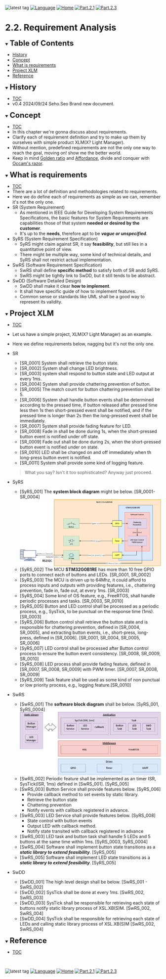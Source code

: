 ![latest tag](https://img.shields.io/github/v/tag/gtuja/CSC_MS.svg?color=brightgreen)
[![Language](https://img.shields.io/badge/Language-%E6%97%A5%E6%9C%AC%E8%AA%9E-brightgreen)](https://github.com/gtuja/CSC_MS/blob/main/Part2/2.RequirementAnalysis.md)
[![Home](https://img.shields.io/badge/Home-Readme-brightgreen)](https://github.com/gtuja/CSC_MS/blob/main/README_en.md)
[![Part.2.1](https://img.shields.io/badge/Prev-Part.2.1-brightgreen)](https://github.com/gtuja/CSC_MS/blob/main/Part2/1.WorFlowOnGithub_en.md)
[![Part.2.3](https://img.shields.io/badge/Next-Part.2.3-brightgreen)](https://github.com/gtuja/CSC_MS/blob/main/Part2/3.SoftwareDesign_en.md)

# 2.2. Requirement Analysis

<div id="toc"></div>
<details open>
<summary><font size="5"><b>Table of Contents</b></font></summary>

- [History](#history)
- [Concept](#Concept)
- [What is requirements](#what_is_requirements)
- [Project XLM](#project_xlm)
- [Reference](#Reference)

</details>

<div id="history"></div>
<details open>
<summary><font size="5"><b>History</b></font></summary> 

- [TOC](#toc)<br>
- v0.4 2024/09/24 Seho.Seo Brand new document.

</details>

<div id="Concept"></div>
<details open>
<summary><font size="5"><b>Concept</b></font></summary>

- [TOC](#toc)<br>
- In this chapter we're gonna discuss about requirements.
- Clarify each of requirement definition and try to make up them by ourselves with simple product XLM(X? Light Manager). 
- Without mention, predefined requirements are not the only one way to reach the goal, moving on! show me the better world.
- Keep in mind [Golden ratio](https://en.m.wikipedia.org/wiki/Golden_ratio) and [Affordance](https://en.m.wikipedia.org/wiki/Affordance), divide and conquer with [Occam's razor](https://en.m.wikipedia.org/wiki/Occam%27s_razor). 

</details>

<div id="what_is_requirements"></div>
<details open>
<summary><font size="5"><b>What is requirements</b></font></summary>

- [TOC](#toc)<br>
- There are a lot of definition and methodologies related to requirements.
- Here we do define each of requirements as simple as we can, remember it's not the only one.
- SR (System Requirement)
  - As mentioned in IEEE Guide for Developing System Requirements Specifications, the basic features for System Requirements are capabilities those of that system **needed or desired by the customer**.
  - It's up to the **needs**, therefore apt to be ***vague or unspecified***.
- SyRS (System Requirement Specification)
  - SyRS might claim against SR, it say **feasibility**, but still lies in a quantitative point of view.
  - There might be multiple way, some kind of technical details, and SyRS shall not restrict actual implementation.
- SwRS (Software Requirement Specification)
  - SwRS shall define **specific method** to satisfy both of SR andd SyRS.
  - SwRS might be tightly link to SwDD, but it still tends to be abstract.
- SwDD (Software Detailed Design)
  - SwDD shall make it clear **how to implement**.
  - It shall have specific guide of how to implement features.
  - Common sense or standards like UML shall be a good way to represent its validity.

</details>

<div id="project_xlm"></div>
<details open>
<summary><font size="5"><b>Project XLM</b></font></summary>

- [TOC](#toc)<br>
- Let us have a simple project, XLM(X? Light Manager) as an example.
- Here we define requirements below, nagging but it's not the only one.
- SR
  + [SR_0001] System shall retrieve the button state.
  + [SR_0002] System shall change LED brightness.
  + [SR_0003] system shall respond to button state and LED output at every 1ms.
  + [SR_0004] System shall provide chattering prevention of button.
  + [SR_0005] The match count for button chattering prevention shall be 5.
  + [SR_0006] System shall handle button events shall be determined according to the pressed time, if button released after pressed time less then 1s then short-pressed event shall be notified, and if the pressed time is longer than 2s then the long-pressed event shall be immediately.
  + [SR_0007] System shall provide fading feature for LED.
  + [SR_0008] Fade in shall be done during 1s, when the short-pressed button event is notified under off state.
  + [SR_0009] Fade out shall be done during 2s, when the short-pressed button event is notified under on state.
  + [SR_0010] LED shall be changed on and off immediately when th long-press button event is notified.
  + [SR_0011] System shall provide some kind of logging feature.

  > What you say? Isn't it too sophisticated? Anyway just proceed.

- SyRS
  + [SyRS_001] The **system block diagram** might be below. [SR_0001-SR_0004]<br>
   ![Block Diagram](https://github.com/gtuja/CSC_MS/blob/main/Resources/Part2/Part2_XLM_BlockDiagram.drawio.png)
  + [SyRS_002] The MCU **STM32G0B1RE** has more than 10 free GPIO ports to connect each of buttons and LEDs. [SR_0001, SR_0002] 
  + [SyRS_003] The MCU is driven up to 64Mhz, it could afford to process inputs and outputs with providing features, i.e., chattering prevention, fade in, fade out, at every 1ms. [SR_0003]
  + [SyRS_004] Some kind of OS feature, e.g., FreeRTOS, shall handle periodic processes and tasks. [SR_0003, SR_0010]
  + [SyRS_005] Button and LED control shall be processed as a periodic process, e.g., SysTick, to be punctual on the response time (1ms). [SR_0003]
  + [SyRS_006] Button control shall retrieve the button state and is responsible for chattering prevention, defined in [SR_0004, SR_0005], and extracting button events, i.e., short-press, long-press, defined in [SR_0006]. [SR_0001, SR_0004, SR_0005, SR_0006]
  + [SyRS_007] LED control shall be processed after Button control process to ensure the button event consistency. [SR_0008, SR_0009, SR_0010]
  + [SyRS_008] LED process shall provide fading feature, defined in [SR_0007, SR_0008, SR_0009] with PWM timer. [SR_0007, SR_0008, SR_0009]
  + [SyRS_009] Task feature shall be used as some kind of non punctual or low priority process, e.g., logging feature.[SR_0010]

- SwRS
  + [SwRS_001] The **software block diagram** shall be below. [SyRS_001, SyRS_0004]<br>
   ![Block Diagram](https://github.com/gtuja/CSC_MS/blob/main/Resources/Part2/Part2_XLM_BlockDiagram_Software.drawio.png)  
  + [SwRS_002] Periodic feature shall be implemented as an timer ISR, SysTick(ISR, 1ms) defined in [SwRS_001]. [SyRS_005]
  + [SwRS_003] Button Service shall provide features below.  [SyRS_006]     
    * Provide callback method to set events by static library. 
    * Retrieve the button state
    * Chattering prevention
    * Notify events with callback registered in advance.
  + [SwRS_003] LED Service shall provide features below.  [SyRS_008]     
    * State control with button events
    * Output LED with callback method.
    * Notify state transited with callback registered in advance
  + [SwRS_003] LED task and button task shall handle 5 LEDs and 5 buttons at the same time within 1ms. [SyRS_0003, SyRS_0004]
  + [SwRS_004] Software shall implement button state transitions as a ***static library to extend feasibility***. [SyRS_005]
  + [SwRS_005] Software shall implement LED state transitions as a ***static library to extend feasibility***. [SyRS_005]
- SwDD
  + [SwDD_001] The high level design shall be below. [SwRS_001 - SwRS_002]
  + [SwDD_002] SysTick shall be done at every 1ms. [SwRS_002, SwRS_003]
  + [SwDD_003] SysTick shall be responsible for retrieving each state of buttons notify static library process of XSL.XB(S)M. [SwRS_002, SwRS_004]
  + [SwDD_004] SysTick shall be responsible for retrieving each state of LEDs and calling static library process of XSL.XB(S)M [SwRS_002, SwRS_004]

</details>

<div id="Reference"></div>
<details open>
<summary><font size="5"><b>Reference</b></font></summary>

- [TOC](#toc)<br>

</details>
<br>

![latest tag](https://img.shields.io/github/v/tag/gtuja/CSC_MS.svg?color=brightgreen)
[![Language](https://img.shields.io/badge/Language-%E6%97%A5%E6%9C%AC%E8%AA%9E-brightgreen)](https://github.com/gtuja/CSC_MS/blob/main/Part2/2.RequirementAnalysis.md)
[![Home](https://img.shields.io/badge/Home-Readme-brightgreen)](https://github.com/gtuja/CSC_MS/blob/main/README_en.md)
[![Part.2.1](https://img.shields.io/badge/Prev-Part.2.1-brightgreen)](https://github.com/gtuja/CSC_MS/blob/main/Part2/1.WorFlowOnGithub_en.md)
[![Part.2.3](https://img.shields.io/badge/Next-Part.2.3-brightgreen)](https://github.com/gtuja/CSC_MS/blob/main/Part2/3.SoftwareDesign_en.md)